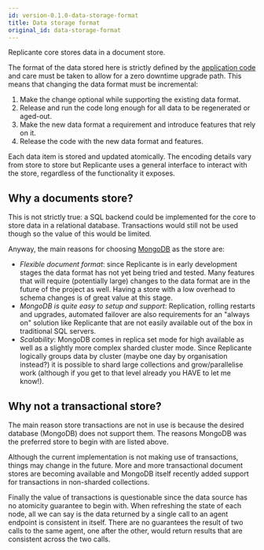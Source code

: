 ```yaml
---
id: version-0.1.0-data-storage-format
title: Data storage format
original_id: data-storage-format
---
```


Replicante core stores data in a document store.

The format of the data stored here is strictly defined by the
[application code](https://github.com/replicante-io/replicante/tree/master/data/models/src)
and care must be taken to allow for a zero downtime upgrade path.
This means that changing the data format must be incremental:

  1. Make the change optional while supporting the existing data format.
  2. Release and run the code long enough for all data to be regenerated or aged-out.
  3. Make the new data format a requirement and introduce features that rely on it.
  4. Release the code with the new data format and features.

Each data item is stored and updated atomically.
The encoding details vary from store to store but Replicante uses a general interface
to interact with the store, regardless of the functionality it exposes.


## Why a documents store?
This is not strictly true: a SQL backend could be implemented for the core to store
data in a relational database.
Transactions would still not be used though so the value of this would be limited.

Anyway, the main reasons for choosing [MongoDB](https://www.mongodb.com/) as the store are:

  * *Flexible document format*: since Replicante is in early development stages the data format
    has not yet being tried and tested.
    Many features that will require (potentially large) changes to the data format are in the
    future of the project as well.
    Having a store with a low overhead to schema changes is of great value at this stage.
  * *MongoDB is quite easy to setup and support*: Replication, rolling restarts and upgrades,
    automated failover are also requirements for an "always on" solution like Replicante that
    are not easily available out of the box in traditional SQL servers.
  * *Scalability*: MongoDB comes in replica set mode for high available as well as a slightly
    more complex sharded cluster mode.
    Since Replicante logically groups data by cluster (maybe one day by organisation instead?)
    it is possible to shard large collections and grow/parallelise work (although if you get
    to that level already you HAVE to let me know!).


## Why not a transactional store?
The main reason store transactions are not in use is because the desired database (MongoDB)
does not support them.
The reasons MongoDB was the preferred store to begin with are listed above.

Although the current implementation is not making use of transactions,
things may change in the future.
More and more transactional document stores are becoming available and MongoDB itself
recently added support for transactions in non-sharded collections.

Finally the value of transactions is questionable since the data source has no
atomicity guarantee to begin with.
When refreshing the state of each node, all we can say is the data returned by a single
call to an agent endpoint is consistent in itself.
There are no guarantees the result of two calls to the same agent, one after the other,
would return results that are consistent across the two calls.
